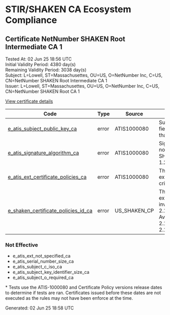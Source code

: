 # STIR/SHAKEN CA Ecosystem Compliance

## Certificate NetNumber SHAKEN Root Intermediate CA 1

Tested At: 02 Jun 25 18:56 UTC\
Initial Validity Period: 4380 day(s)\
Remaining Validity Period: 3038 day(s)\
Subject: L=Lowell, ST=Massachusettes, OU=US, O=NetNumber Inc, C=US, CN=NetNumber SHAKEN Root Intermediate CA 1\
Issuer: L=Lowell, ST=Massachusettes, OU=US, O=NetNumber Inc, C=US, CN=NetNumber SHAKEN Root CA 1

[View certificate details](https://x509.io/?cert=MIIDNzCCApigAwIBAgIJALHQvycN%2Fmz1MAoGCCqGSM49BAMDMIGBMSMwIQYDVQQDDBpOZXROdW1iZXIgU0hBS0VOIFJvb3QgQ0EgMTELMAkGA1UEBhMCVVMxFjAUBgNVBAoMDU5ldE51bWJlciBJbmMxCzAJBgNVBAsMAlVTMRcwFQYDVQQIDA5NYXNzYWNodXNldHRlczEPMA0GA1UEBwwGTG93ZWxsMB4XDTIxMDkyOTEzMjI1N1oXDTMzMDkyNjEzMjI1N1owgY4xMDAuBgNVBAMMJ05ldE51bWJlciBTSEFLRU4gUm9vdCBJbnRlcm1lZGlhdGUgQ0EgMTELMAkGA1UEBhMCVVMxFjAUBgNVBAoMDU5ldE51bWJlciBJbmMxCzAJBgNVBAsMAlVTMRcwFQYDVQQIDA5NYXNzYWNodXNldHRlczEPMA0GA1UEBwwGTG93ZWxsMHYwEAYHKoZIzj0CAQYFK4EEACIDYgAE8tCNFPuiCKvElj73ghrBgo%2F44JzXhjDtL2L8hptKs%2Fa%2BbxF5mYquRHsD0ckmgpD4Mz28XrZ9ZFu0DRdBxE9%2BQcKvtJ7CzXD3LCvqWLqROg1Icp3HzmnzXJA%2Ft6iRpVARo4HMMIHJMBIGA1UdEwEB%2FwQIMAYBAf8CAQEwDgYDVR0PAQH%2FBAQDAgIEMB8GA1UdIwQYMBaAFH%2FSxmcvsw47rbQTPz8vahAgvo8UMB0GA1UdDgQWBBRxL8iC3KjgIuPfoGj5%2BF5chN7lvTBHBgNVHR8EQDA%2BMDygOqA4hjZodHRwczovL2F1dGhlbnRpY2F0ZS1hcGkuaWNvbmVjdGl2LmNvbS9kb3dubG9hZC92MS9jcmwwGgYDVR0gAQH%2FBBAwDjAMBgpghkgBhv8JAQEBMAoGCCqGSM49BAMDA4GMADCBiAJCAZArUIt30QwopGwY9J9tJe22P7Q45Hk76w7tvw0S9o2vxrKZK34w91hOj5ebS6zhHEp7cSLC4QQ5MuP4h9nUKbxOAkIBNqSI0Nk3GxM%2FARBaQXHwOZqysCF1L9%2Ft%2FsM%2F8eqT1AchVXg6RQvn3zJ0zH8mKwt8mN57vX3DWLcMZAlSsqkMLEI%3D)

| Code | Type | Source | Details |
|------|------|--------|---------|
| [e_atis_subject_public_key_ca](../../ISSUES/e_atis_subject_public_key_ca/README.md) | error | ATIS1000080 | Subject Public Key Info field contains a public key that is not 256 bits |
| [e_atis_signature_algorithm_ca](../../ISSUES/e_atis_signature_algorithm_ca/README.md) | error | ATIS1000080 | SignatureAlgorithm field is not 'ecdsa-with-SHA256', got 1.2.840.10045.4.3.3 |
| [e_atis_ext_certificate_policies_ca](../../ISSUES/e_atis_ext_certificate_policies_ca/README.md) | error | ATIS1000080 | The Certificate Policies extension is marked as critical |
| [e_shaken_certificate_policies_id_ca](../../ISSUES/e_shaken_certificate_policies_id_ca/README.md) | error | US_SHAKEN_CP | The Certificate Policies extension contains an invalid OID value: 2.16.840.1.114569.1.1.1. Available OIDs: 2.16.840.1.114569.1.1.3, 2.16.840.1.114569.1.1.4 |

### Not Effective

- e_atis_ext_not_specified_ca
- e_atis_serial_number_size_ca
- e_atis_subject_c_iso_ca
- e_atis_subject_key_identifier_size_ca
- e_atis_subject_o_required_ca

\* Tests use the ATIS-1000080 and Certificate Policy versions release dates to determine if tests are ran. Certificates issued before these dates are not executed as the rules may not have been enforce at the time.


Generated: 02 Jun 25 18:58 UTC